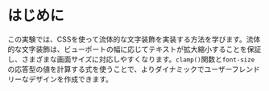 # はじめに

この実験では、CSSを使って流体的な文字装飾を実装する方法を学びます。流体的な文字装飾は、ビューポートの幅に応じてテキストが拡大縮小することを保証し、さまざまな画面サイズに対応しやすくなります。`clamp()`関数と`font-size`の応答型の値を計算する式を使うことで、よりダイナミックでユーザーフレンドリーなデザインを作成できます。
